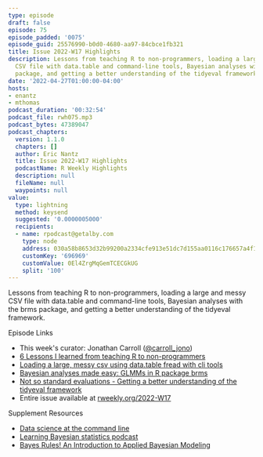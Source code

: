 ```yaml
---
type: episode
draft: false
episode: 75
episode_padded: '0075'
episode_guid: 25576990-b0d0-4680-aa97-84cbce1fb321
title: Issue 2022-W17 Highlights
description: Lessons from teaching R to non-programmers, loading a large and messy
  CSV file with data.table and command-line tools, Bayesian analyses with the brms
  package, and getting a better understanding of the tidyeval framework.
date: '2022-04-27T01:00:00-04:00'
hosts:
- enantz
- mthomas
podcast_duration: '00:32:54'
podcast_file: rwh075.mp3
podcast_bytes: 47389047
podcast_chapters:
  version: 1.1.0
  chapters: []
  author: Eric Nantz
  title: Issue 2022-W17 Highlights
  podcastName: R Weekly Highlights
  description: null
  fileName: null
  waypoints: null
value:
  type: lightning
  method: keysend
  suggested: '0.0000005000'
  recipients:
  - name: rpodcast@getalby.com
    type: node
    address: 030a58b8653d32b99200a2334cfe913e51dc7d155aa0116c176657a4f1722677a3
    customKey: '696969'
    customValue: 0El4ZrgMqGemTCECGkUG
    split: '100'
---
```

Lessons from teaching R to non-programmers, loading a large and messy CSV file with data.table and command-line tools, Bayesian analyses with the brms package, and getting a better understanding of the tidyeval framework.

Episode Links

-   This week's curator: Jonathan Carroll (<a href="https://twitter.com/carroll_jono" rel="nofollow">@carroll_jono</a>)
-   <a href="https://albert-rapp.de/post/2022-04-15-lessons-learned-from-teaching-nonprogrammers/" rel="nofollow">6 Lessons I learned from teaching R to non-programmers</a>
-   <a href="https://redwallanalytics.com/2022/04/21/loading-a-large-messy-csv-using-data-table-fread-with-cli-tools/" rel="nofollow">Loading a large, messy csv using data.table fread with cli tools</a>
-   <a href="https://oliviergimenez.github.io/blog/glmm-brms/" rel="nofollow">Bayesian analyses made easy: GLMMs in R package brms</a>
-   <a href="https://lukas-r.blog/posts/2022-04-20-not-so-standard-evaluations/" rel="nofollow">Not so standard evaluations - Getting a better understanding of the tidyeval framework</a>
-   Entire issue available at <a href="https://rweekly.org/2022-W17.html" rel="nofollow">rweekly.org/2022-W17</a>

Supplement Resources

-   <a href="https://datascienceatthecommandline.com" rel="nofollow">Data science at the command line</a>
-   <a href="https://www.learnbayesstats.com" rel="nofollow">Learning Bayesian statistics podcast</a>
-   <a href="https://www.bayesrulesbook.com" rel="nofollow">Bayes Rules! An Introduction to Applied Bayesian Modeling</a>
